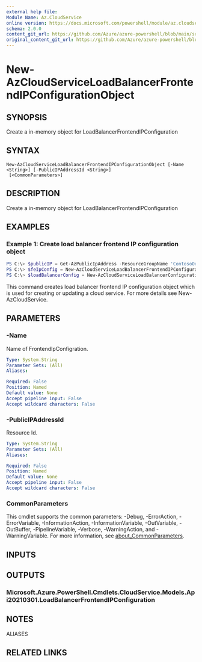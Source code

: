 ```yaml
---
external help file: 
Module Name: Az.CloudService
online version: https://docs.microsoft.com/powershell/module/az.cloudservice/new-azcloudserviceloadbalancerfrontendipconfigurationobject
schema: 2.0.0
content_git_url: https://github.com/Azure/azure-powershell/blob/main/src/CloudService/help/New-AzCloudServiceLoadBalancerFrontendIPConfigurationObject.md
original_content_git_url: https://github.com/Azure/azure-powershell/blob/main/src/CloudService/help/New-AzCloudServiceLoadBalancerFrontendIPConfigurationObject.md
---
```


# New-AzCloudServiceLoadBalancerFrontendIPConfigurationObject

## SYNOPSIS
Create a in-memory object for LoadBalancerFrontendIPConfiguration

## SYNTAX

```
New-AzCloudServiceLoadBalancerFrontendIPConfigurationObject [-Name <String>] [-PublicIPAddressId <String>]
 [<CommonParameters>]
```

## DESCRIPTION
Create a in-memory object for LoadBalancerFrontendIPConfiguration

## EXAMPLES

### Example 1: Create load balancer frontend IP configuration object
```powershell
PS C:\> $publicIP = Get-AzPublicIpAddress -ResourceGroupName 'ContosoOrg' -Name 'ContosoPublicIP'
PS C:\> $feIpConfig = New-AzCloudServiceLoadBalancerFrontendIPConfigurationObject -Name 'ContosoFe' -PublicIPAddressId $publicIp.Id
PS C:\> $loadBalancerConfig = New-AzCloudServiceLoadBalancerConfigurationObject -Name 'ContosoLB' -FrontendIPConfiguration $feIpConfig
```

This command creates load balancer frontend IP configuration object which is used for creating or updating a cloud service.
For more details see New-AzCloudService.

## PARAMETERS

### -Name
Name of FrontendIpConfigration.

```yaml
Type: System.String
Parameter Sets: (All)
Aliases:

Required: False
Position: Named
Default value: None
Accept pipeline input: False
Accept wildcard characters: False
```

### -PublicIPAddressId
Resource Id.

```yaml
Type: System.String
Parameter Sets: (All)
Aliases:

Required: False
Position: Named
Default value: None
Accept pipeline input: False
Accept wildcard characters: False
```

### CommonParameters
This cmdlet supports the common parameters: -Debug, -ErrorAction, -ErrorVariable, -InformationAction, -InformationVariable, -OutVariable, -OutBuffer, -PipelineVariable, -Verbose, -WarningAction, and -WarningVariable. For more information, see [about_CommonParameters](http://go.microsoft.com/fwlink/?LinkID=113216).

## INPUTS

## OUTPUTS

### Microsoft.Azure.PowerShell.Cmdlets.CloudService.Models.Api20210301.LoadBalancerFrontendIPConfiguration

## NOTES

ALIASES

## RELATED LINKS

